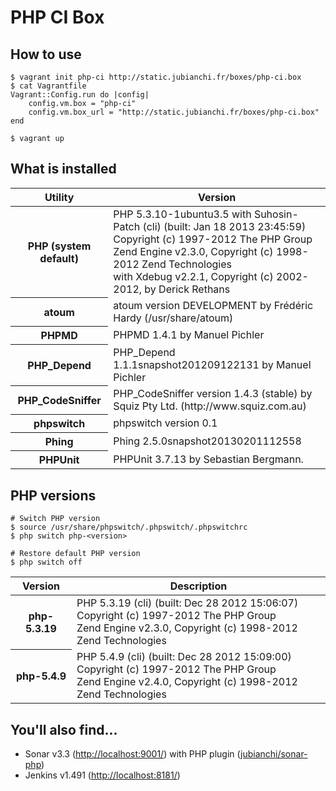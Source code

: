 # PHP CI Box

## How to use

```shell
$ vagrant init php-ci http://static.jubianchi.fr/boxes/php-ci.box
$ cat Vagrantfile
Vagrant::Config.run do |config|
    config.vm.box = "php-ci"
    config.vm.box_url = "http://static.jubianchi.fr/boxes/php-ci.box"
end

$ vagrant up
```

## What is installed

<table>
<thead><tr><th>Utility</th><th>Version</th></thead><tbody>
<tr><th>PHP (system default)</th><td>PHP 5.3.10-1ubuntu3.5 with Suhosin-Patch (cli) (built: Jan 18 2013 23:45:59)<br />
Copyright (c) 1997-2012 The PHP Group<br />
Zend Engine v2.3.0, Copyright (c) 1998-2012 Zend Technologies<br />
    with Xdebug v2.2.1, Copyright (c) 2002-2012, by Derick Rethans</td></tr>
<tr><th>atoum</th><td>atoum version DEVELOPMENT by Frédéric Hardy (/usr/share/atoum)</td></tr>
<tr><th>PHPMD</th><td>PHPMD 1.4.1 by Manuel Pichler</td></tr>
<tr><th>PHP_Depend</th><td>PHP_Depend 1.1.1snapshot201209122131 by Manuel Pichler</td></tr>
<tr><th>PHP_CodeSniffer</th><td>PHP_CodeSniffer version 1.4.3 (stable) by Squiz Pty Ltd. (http://www.squiz.com.au)</td></tr>
<tr><th>phpswitch</th><td>phpswitch version 0.1</td></tr>
<tr><th>Phing</th><td>Phing 2.5.0snapshot20130201112558</td></tr>
<tr><th>PHPUnit</th><td>PHPUnit 3.7.13 by Sebastian Bergmann.</td></tr>
</tbody></table>


## PHP versions

```shell
# Switch PHP version
$ source /usr/share/phpswitch/.phpswitch/.phpswitchrc
$ php switch php-<version>

# Restore default PHP version
$ php switch off
```

<table>
    <thead>
        <tr>
            <th>Version</th>
            <th>Description</th>
        </tr>
    </thead>
    <tbody>
        <tr>
            <th>php-5.3.19</th>
            <td>
                PHP 5.3.19 (cli) (built: Dec 28 2012 15:06:07)<br/>
                Copyright (c) 1997-2012 The PHP Group<br/>
                Zend Engine v2.3.0, Copyright (c) 1998-2012 Zend Technologies<br/>
            </td>
        </tr>
        <tr>
            <th>php-5.4.9</th>
            <td>
                PHP 5.4.9 (cli) (built: Dec 28 2012 15:09:00)<br/>
                Copyright (c) 1997-2012 The PHP Group<br/>
                Zend Engine v2.4.0, Copyright (c) 1998-2012 Zend Technologies<br/>
            </td>
        </tr>
    </tbody>
<table>

## You'll also find...

* Sonar v3.3 ([http://localhost:9001/](http://localhost:9001)) with PHP plugin ([jubianchi/sonar-php](https://github.com/jubianchi/sonar-php))
* Jenkins v1.491 ([http://localhost:8181/](http://localhost:8181))